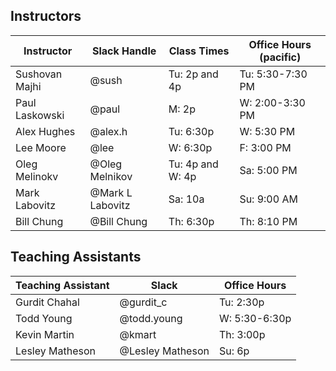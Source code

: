 ## Instructors 

| Instructor        | Slack Handle       | Class Times           | Office Hours (pacific) |
|-------------------|--------------------|-----------------------|------------------------|
| Sushovan Majhi    | @sush              | Tu: 2p and 4p         | Tu: 5:30-7:30 PM        |
| Paul Laskowski    | @paul              | M:   2p               | W: 2:00-3:30 PM        |
| Alex Hughes       | @alex.h            | Tu:  6:30p            | W: 5:30 PM             |
| Lee Moore         | @lee               | W:   6:30p            | F:  3:00 PM            |
| Oleg Melinokv     | @Oleg Melnikov     | Tu: 4p and W: 4p      | Sa: 5:00 PM            |
| Mark Labovitz     | @Mark L Labovitz   | Sa: 10a               | Su: 9:00 AM            |
| Bill Chung        | @Bill Chung        | Th: 6:30p             | Th: 8:10 PM            |

## Teaching Assistants

| Teaching Assistant | Slack                 | Office Hours   |
|--------------------|-----------------------|----------------|
| Gurdit Chahal      | @gurdit_c             | Tu: 2:30p      |
| Todd Young         | @todd.young           | W:  5:30-6:30p |
| Kevin Martin       | @kmart                | Th: 3:00p      |
| Lesley Matheson    | @Lesley Matheson      | Su: 6p         |

